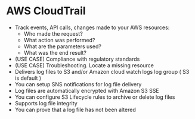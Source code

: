
# AWS CloudTrail
- Track events, API calls, changes made to your AWS resources:
  - Who made the request? 
  - What action was performed? 
  - What are the parameters used? 
  - What was the end result?
- (USE CASE) Compliance with regulatory standards
- (USE CASE) Troubleshooting. Locate a missing resource
- Delivers log files to S3 and/or Amazon cloud watch logs log group ( S3 is default )
- You can setup SNS notifications for log file delivery
- Log files are automatically encrypted with Amazon S3 SSE
- You can configure S3 Lifecycle rules to archive or delete log files
- Supports log file integrity
- You can prove that a log file has not been altered
